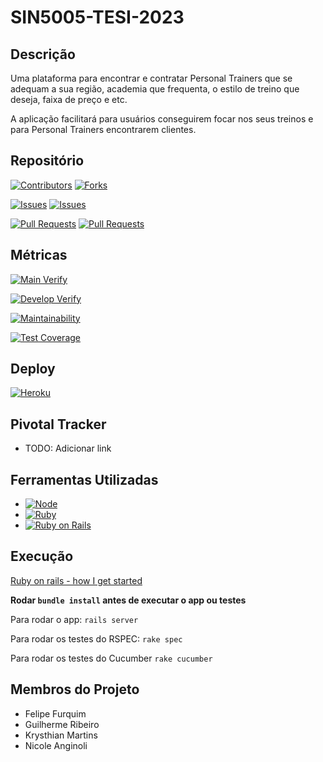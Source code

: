 # SIN5005-TESI-2023

## Descrição
Uma plataforma para encontrar e contratar Personal Trainers que se adequam a sua região, academia que frequenta, o estilo de treino que deseja, faixa de preço e etc. 

A aplicação facilitará para usuários conseguirem focar nos seus treinos e para Personal Trainers encontrarem clientes.

## Repositório

[![Contributors][contributors-shield]][contributors-url]
[![Forks][forks-shield]][forks-url]

[![Issues][open-issues-shield]][open-issues-url]
[![Issues][closed-issues-shield]][closed-issues-url]

[![Pull Requests][open-pr-shield]][open-pr-url]
[![Pull Requests][closed-pr-shield]][closed-pr-url]

## Métricas
[![Main Verify][github-actions-verify-main-shield]][github-actions-verify-url]

[![Develop Verify][github-actions-verify-develop-shield]][github-actions-verify-url]

[![Maintainability][code-climate-maintainability-shield]][code-climate-maintainability-url]

[![Test Coverage][code-climate-test-coverage-shield]][code-climate-test-coverage-url]

## Deploy
[![Heroku][heroku-shield]][heroku-url]

## Pivotal Tracker
* TODO: Adicionar link

## Ferramentas Utilizadas
* [![Node][node-shield]][node-url]
* [![Ruby][ruby-shield]][ruby-url]
* [![Ruby on Rails][ror-shield]][ror-url]

## Execução

[Ruby on rails - how I get started][get-started-ror-url]

**Rodar `bundle install` antes de executar o app ou testes**

Para rodar o app:
`rails server`

Para rodar os testes do RSPEC:
`rake spec`

Para rodar os testes do Cucumber
`rake cucumber`

## Membros do Projeto
* Felipe Furquim
* Guilherme Ribeiro
* Krysthian Martins
* Nicole Anginoli

<!-- Markdown links -->
[contributors-shield]: https://img.shields.io/github/contributors/TESI-2023/SIN5005-TESI-2023.svg?style=for-the-badge
[contributors-url]: https://github.com/TESI-2023/SIN5005-TESI-2023/graphs/contributors
[forks-shield]: https://img.shields.io/github/forks/TESI-2023/SIN5005-TESI-2023.svg?style=for-the-badge
[forks-url]: https://github.com/TESI-2023/SIN5005-TESI-2023/network/members
[open-issues-shield]: https://img.shields.io/github/issues/TESI-2023/SIN5005-TESI-2023.svg?style=for-the-badge
[open-issues-url]: https://github.com/TESI-2023/SIN5005-TESI-2023/issues
[closed-issues-shield]: https://img.shields.io/github/issues-closed/TESI-2023/SIN5005-TESI-2023.svg?style=for-the-badge
[closed-issues-url]: https://github.com/TESI-2023/SIN5005-TESI-2023/issues
[open-pr-shield]: https://img.shields.io/github/issues-pr/TESI-2023/SIN5005-TESI-2023.svg?style=for-the-badge
[open-pr-url]: https://github.com/TESI-2023/SIN5005-TESI-2023/pulls
[closed-pr-shield]: https://img.shields.io/github/issues-pr-closed/TESI-2023/SIN5005-TESI-2023.svg?style=for-the-badge
[closed-pr-url]: https://github.com/TESI-2023/SIN5005-TESI-2023/pulls
[node-shield]: https://img.shields.io/badge/Node.js-43853D?style=for-the-badge&logo=node.js&logoColor=white
[node-url]: https://nodejs.org/en
[ruby-shield]: https://img.shields.io/badge/Ruby-CC342D?style=for-the-badge&logo=ruby&logoColor=white
[ruby-url]: https://www.ruby-lang.org/pt/
[ror-shield]: https://img.shields.io/badge/Ruby_on_Rails-CC0000?style=for-the-badge&logo=ruby-on-rails&logoColor=white
[ror-url]: https://rubyonrails.org/
[get-started-ror-url]: https://www.youtube.com/watch?v=LD49oT09jHs
[heroku-url]: https://sin5005-tesi-2023-95e97395cf1b.herokuapp.com/
[heroku-shield]: https://img.shields.io/badge/Heroku-430098?style=for-the-badge&logo=heroku&logoColor=white
[code-climate-maintainability-shield]: https://api.codeclimate.com/v1/badges/fb7beacaf98f35b86910/maintainability
[code-climate-maintainability-url]: https://codeclimate.com/github/TESI-2023/SIN5005-TESI-2023/maintainability
[code-climate-test-coverage-shield]: https://api.codeclimate.com/v1/badges/fb7beacaf98f35b86910/test_coverage
[code-climate-test-coverage-url]: https://codeclimate.com/github/TESI-2023/SIN5005-TESI-2023/test_coverage
[github-actions-verify-main-shield]: https://github.com/TESI-2023/SIN5005-TESI-2023/actions/workflows/rubyonrails.yaml/badge.svg?branch=main
[github-actions-verify-develop-shield]: https://github.com/TESI-2023/SIN5005-TESI-2023/actions/workflows/rubyonrails.yaml/badge.svg?branch=develop
[github-actions-verify-url]: https://github.com/TESI-2023/SIN5005-TESI-2023/actions
